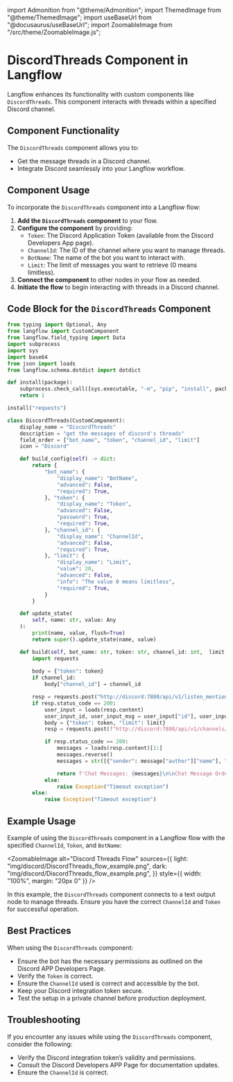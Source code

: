 import Admonition from "@theme/Admonition";
import ThemedImage from "@theme/ThemedImage";
import useBaseUrl from "@docusaurus/useBaseUrl";
import ZoomableImage from "/src/theme/ZoomableImage.js";

# DiscordThreads Component in Langflow

Langflow enhances its functionality with custom components like `DiscordThreads`. This component interacts with threads within a specified Discord channel.

## Component Functionality

<Admonition type="tip" title="Component Functionality">

The `DiscordThreads` component allows you to:

- Get the message threads in a Discord channel.
- Integrate Discord seamlessly into your Langflow workflow.

</Admonition>

## Component Usage

To incorporate the `DiscordThreads` component into a Langflow flow:

1. **Add the `DiscordThreads` component** to your flow.
2. **Configure the component** by providing:
   - `Token`: The Discord Application Token (available from the Discord Developers App page).
   - `ChannelId`: The ID of the channel where you want to manage threads.
   - `BotName`: The name of the bot you want to interact with.
   - `Limit`: The limit of messages you want to retrieve (0 means limitless).
3. **Connect the component** to other nodes in your flow as needed.
4. **Initiate the flow** to begin interacting with threads in a Discord channel.

## Code Block for the `DiscordThreads` Component

```python
from typing import Optional, Any
from langflow import CustomComponent
from langflow.field_typing import Data
import subprocess
import sys
import base64
from json import loads
from langflow.schema.dotdict import dotdict

def install(package):
    subprocess.check_call([sys.executable, "-m", "pip", "install", package])
    return 1

install("requests")

class DiscordThreads(CustomComponent):
    display_name = "DiscordThreads"
    description = "get the messages of discord's threads"
    field_order = ["bot_name", "token", "channel_id", "limit"]
    icon = "Discord"

    def build_config(self) -> dict:
        return {
            "bot_name": {
                "display_name": "BotName",
                "advanced": False,
                "required": True,
            }, "token": {
                "display_name": "Token",
                "advanced": False,
                "password": True,
                "required": True,
            }, "channel_id": {
                "display_name": "ChannelId",
                "advanced": False,
                "required": True,
            }, "limit": {
                "display_name": "Limit",
                "value": 20,
                "advanced": False,
                "info": "The value 0 means limitless",
                "required": True,
            }
        }

    def update_state(
        self, name: str, value: Any
    ):
        print(name, value, flush=True)
        return super().update_state(name, value)

    def build(self, bot_name: str, token: str, channel_id: int,  limit: int) -> str:
        import requests
        
        body = {"token": token}
        if channel_id:
            body["channel_id"] = channel_id

        resp = requests.post("http://discord:7880/api/v1/listen_mention", json=body)
        if resp.status_code == 200:
            user_input = loads(resp.content)
            user_input_id, user_input_msg = user_input["id"], user_input["content"]
            body = {"token": token, "limit": limit}
            resp = requests.post(f"http://discord:7880/api/v1/channels/{channel_id}/get_messages", json=body)

            if resp.status_code == 200:
                messages = loads(resp.content)[1:]
                messages.reverse()
                messages = str([{"sender": message["author"]["name"], "message": message["message"]} for message in messages])

                return f'Chat Messages: {messages}\n\nChat Message Order: Down to Top\n\nUser Input: {user_input_msg}\nYour name: {bot_name}'
            else:
                raise Exception("Timeout exception")
        else:
            raise Exception("Timeout exception")
```

## Example Usage

<Admonition type="info" title="Example Usage">

Example of using the `DiscordThreads` component in a Langflow flow with the specified `ChannelId`, `Token`, and `BotName`:

<ZoomableImage
  alt="Discord Threads Flow"
  sources={{
    light: "img/discord/DiscordThreads_flow_example.png",
    dark: "img/discord/DiscordThreads_flow_example.png",
  }}
  style={{ width: "100%", margin: "20px 0" }}
/>

In this example, the `DiscordThreads` component connects to a text output node to manage threads. Ensure you have the correct `ChannelId` and `Token` for successful operation.

</Admonition>

## Best Practices

<Admonition type="tip" title="Best Practices">

When using the `DiscordThreads` component:

- Ensure the bot has the necessary permissions as outlined on the Discord APP Developers Page.
- Verify the `Token` is correct.
- Ensure the `ChannelId` used is correct and accessible by the bot.
- Keep your Discord integration token secure.
- Test the setup in a private channel before production deployment.

</Admonition>

## Troubleshooting

<Admonition type="caution" title="Troubleshooting">

If you encounter any issues while using the `DiscordThreads` component, consider the following:

- Verify the Discord integration token’s validity and permissions.
- Consult the Discord Developers APP Page for documentation updates.
- Ensure the `ChannelId` is correct.

</Admonition>